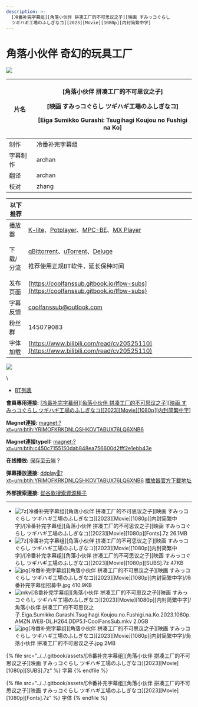 ```yaml
---
description: >-
  [冷番补完字幕组][角落小伙伴 拼凑工厂的不可思议之子][映画 すみっコぐらし
  ツギハギ工場のふしぎなコ][2023][Movie][1080p][内封简繁中字]
---
```


# 角落小伙伴 奇幻的玩具工厂

![](https://s21.ax1x.com/2024/07/30/pkLr6Xt.jpg)

| 片名   | <p>[角落小伙伴 拼凑工厂的不可思议之子]</p><p>[映画 すみっコぐらし ツギハギ工場のふしぎなコ]</p><p>[Eiga Sumikko Gurashi: Tsugihagi Koujou no Fushigi na Ko]</p> |
| ---- | -------------------------------------------------------------------------------------------------------------------------- |
| 制作   | 冷番补完字幕组                                                                                                                    |
| 字幕制作 | archan                                                                                                                     |
| 翻译   | archan                                                                                                                     |
| 校对   | zhang                                                                                                                      |

&#x20;

| 以下推荐  |                                                                                                                                                                                                                                              |
| ----- | -------------------------------------------------------------------------------------------------------------------------------------------------------------------------------------------------------------------------------------------- |
| 播放器   | [K-lite](https://codecguide.com/download\_kl.htm)、[Potplayer](https://potplayer.daum.net/)、[MPC-BE](https://sourceforge.net/projects/mpcbe/)、[MX Player](https://www.lanzoui.com/b688551)                                                    |
| 下载/分流 | <p><a href="https://github.com/c0re100/qBittorrent-Enhanced-Edition/releases">qBittorrent</a>、<a href="https://hungryxhz.lanzouu.com/iUAtd058gd4h">uTorrent</a>、<a href="https://deluge-torrent.org/">Deluge</a></p><p>推荐使用正规BT软件，延长保种时间</p> |
| 发布页面  | [https://coolfanssub.gitbook.io/lfbw-subs](https://coolfanssub.gitbook.io/lfbw-subs)                                                                                                                                                         |
| 字幕反馈  | coolfanssub@outlook.com                                                                                                                                                                                                                      |
| 粉丝群   | 145079083                                                                                                                                                                                                                                    |
| 字体加载  | [https://www.bilibili.com/read/cv20525110](https://www.bilibili.com/read/cv20525110)                                                                                                                                                         |

&#x20;

![](https://img.gejiba.com/images/978071a1a11bf17e9f995c7a73e90c02.jpg)

\


* [BT列表](https://share.dmhy.org/topics/view/675298\_2023\_Movie\_1080p.html#tabs-1)

**會員專用連接:** [\[冷番补完字幕组\]\[角落小伙伴 拼凑工厂的不可思议之子\]\[映画 すみっコぐらし ツギハギ工場のふしぎなコ\]\[2023\]\[Movie\]\[1080p\]\[内封简繁中字\]](https://dl.dmhy.org/2024/07/30/c450c7155150dab848ea756600d2fff2e1ebb43e.torrent)

**Magnet連接:** [magnet:?xt=urn:btih:YRIMOFKRKDNLQSHKOVTABUX76LQ6XNB6](https://magnet/?xt=urn:btih:YRIMOFKRKDNLQSHKOVTABUX76LQ6XNB6\&dn=\&tr=http%3A%2F%2F104.143.10.186%3A8000%2Fannounce\&tr=udp%3A%2F%2F104.143.10.186%3A8000%2Fannounce\&tr=http%3A%2F%2Ftracker.openbittorrent.com%3A80%2Fannounce\&tr=http%3A%2F%2Ftracker3.itzmx.com%3A6961%2Fannounce\&tr=http%3A%2F%2Ftracker4.itzmx.com%3A2710%2Fannounce\&tr=http%3A%2F%2Ftracker.publicbt.com%3A80%2Fannounce\&tr=http%3A%2F%2Ftracker.prq.to%2Fannounce\&tr=http%3A%2F%2Fopen.acgtracker.com%3A1096%2Fannounce\&tr=https%3A%2F%2Ft-115.rhcloud.com%2Fonly\_for\_ylbud\&tr=http%3A%2F%2Ftracker1.itzmx.com%3A8080%2Fannounce\&tr=http%3A%2F%2Ftracker2.itzmx.com%3A6961%2Fannounce\&tr=udp%3A%2F%2Ftracker1.itzmx.com%3A8080%2Fannounce\&tr=udp%3A%2F%2Ftracker2.itzmx.com%3A6961%2Fannounce\&tr=udp%3A%2F%2Ftracker3.itzmx.com%3A6961%2Fannounce\&tr=udp%3A%2F%2Ftracker4.itzmx.com%3A2710%2Fannounce\&tr=http%3A%2F%2Fnyaa.tracker.wf%3A7777%2Fannounce)

**Magnet連接typeII:** [magnet:?xt=urn:btih:c450c7155150dab848ea756600d2fff2e1ebb43e](https://magnet/?xt=urn:btih:c450c7155150dab848ea756600d2fff2e1ebb43e)

**在线播放:** [保存至云端](https://mypikpak.com/drive/url-checker?url=magnet:?xt=urn:btih:c450c7155150dab848ea756600d2fff2e1ebb43e) ?

**彈幕播放連接:** [ddplay:magnet:?xt=urn:btih:YRIMOFKRKDNLQSHKOVTABUX76LQ6XNB6](ddplay:magnet:?xt=urn:btih:YRIMOFKRKDNLQSHKOVTABUX76LQ6XNB6\&dn=\&tr=http%3A%2F%2F104.143.10.186%3A8000%2Fannounce\&tr=udp%3A%2F%2F104.143.10.186%3A8000%2Fannounce\&tr=http%3A%2F%2Ftracker.openbittorrent.com%3A80%2Fannounce\&tr=http%3A%2F%2Ftracker3.itzmx.com%3A6961%2Fannounce\&tr=http%3A%2F%2Ftracker4.itzmx.com%3A2710%2Fannounce\&tr=http%3A%2F%2Ftracker.publicbt.com%3A80%2Fannounce\&tr=http%3A%2F%2Ftracker.prq.to%2Fannounce\&tr=http%3A%2F%2Fopen.acgtracker.com%3A1096%2Fannounce\&tr=https%3A%2F%2Ft-115.rhcloud.com%2Fonly\_for\_ylbud\&tr=http%3A%2F%2Ftracker1.itzmx.com%3A8080%2Fannounce\&tr=http%3A%2F%2Ftracker2.itzmx.com%3A6961%2Fannounce\&tr=udp%3A%2F%2Ftracker1.itzmx.com%3A8080%2Fannounce\&tr=udp%3A%2F%2Ftracker2.itzmx.com%3A6961%2Fannounce\&tr=udp%3A%2F%2Ftracker3.itzmx.com%3A6961%2Fannounce\&tr=udp%3A%2F%2Ftracker4.itzmx.com%3A2710%2Fannounce\&tr=http%3A%2F%2Fnyaa.tracker.wf%3A7777%2Fannounce) [播放器官方下載地址](http://www.dandanplay.com/?from=dmhy)

**外部搜索連接:** [從谷歌搜索資源種子](https://www.google.com/search?oe=utf-8\&q=c450c7155150dab848ea756600d2fff2e1ebb43e)

***

* ![7z](https://share.dmhy.org/images/icon/7z.gif)\[冷番补完字幕组]\[角落小伙伴 拼凑工厂的不可思议之子]\[映画 すみっコぐらし ツギハギ工場のふしぎなコ]\[2023]\[Movie]\[1080p]\[内封简繁中字]/\[冷番补完字幕组]\[角落小伙伴 拼凑工厂的不可思议之子]\[映画 すみっコぐらし ツギハギ工場のふしぎなコ]\[2023]\[Movie]\[1080p]\[Fonts].7z 26.1MB
* ![7z](https://share.dmhy.org/images/icon/7z.gif)\[冷番补完字幕组]\[角落小伙伴 拼凑工厂的不可思议之子]\[映画 すみっコぐらし ツギハギ工場のふしぎなコ]\[2023]\[Movie]\[1080p]\[内封简繁中字]/\[冷番补完字幕组]\[角落小伙伴 拼凑工厂的不可思议之子]\[映画 すみっコぐらし ツギハギ工場のふしぎなコ]\[2023]\[Movie]\[1080p]\[SUBS].7z 47KB
* ![jpg](https://share.dmhy.org/images/icon/jpg.gif)\[冷番补完字幕组]\[角落小伙伴 拼凑工厂的不可思议之子]\[映画 すみっコぐらし ツギハギ工場のふしぎなコ]\[2023]\[Movie]\[1080p]\[内封简繁中字]/冷番补完字幕组招募中.jpg 410.9KB
* ![mkv](https://share.dmhy.org/images/icon/mkv.gif)\[冷番补完字幕组]\[角落小伙伴 拼凑工厂的不可思议之子]\[映画 すみっコぐらし ツギハギ工場のふしぎなコ]\[2023]\[Movie]\[1080p]\[内封简繁中字]/角落小伙伴 拼凑工厂的不可思议之子.Eiga.Sumikko.Gurashi.Tsugihagi.Koujou.no.Fushigi.na.Ko.2023.1080p.AMZN.WEB-DL.H264.DDP5.1-CoolFansSub.mkv 2.0GB
* ![jpg](https://share.dmhy.org/images/icon/jpg.gif)\[冷番补完字幕组]\[角落小伙伴 拼凑工厂的不可思议之子]\[映画 すみっコぐらし ツギハギ工場のふしぎなコ]\[2023]\[Movie]\[1080p]\[内封简繁中字]/角落小伙伴 拼凑工厂的不可思议之子.jpg 2MB





{% file src="../../.gitbook/assets/[冷番补完字幕组][角落小伙伴 拼凑工厂的不可思议之子][映画 すみっコぐらし ツギハギ工場のふしぎなコ][2023][Movie][1080p][SUBS].7z" %}
字幕
{% endfile %}



{% file src="../../.gitbook/assets/[冷番补完字幕组][角落小伙伴 拼凑工厂的不可思议之子][映画 すみっコぐらし ツギハギ工場のふしぎなコ][2023][Movie][1080p][Fonts].7z" %}
字体
{% endfile %}
